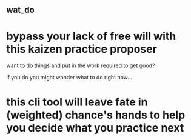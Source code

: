 ## wat_do

# bypass your lack of free will with this kaizen practice proposer

want to do things and put in the work required to get good?

if you do you might wonder what to do right now...

# this cli tool will leave fate in (weighted) chance's hands to help you decide what you practice next
